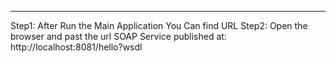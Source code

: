 --------

Step1: After Run the Main Application You Can find URL
Step2: Open the browser and past the url
SOAP Service published at: http://localhost:8081/hello?wsdl
